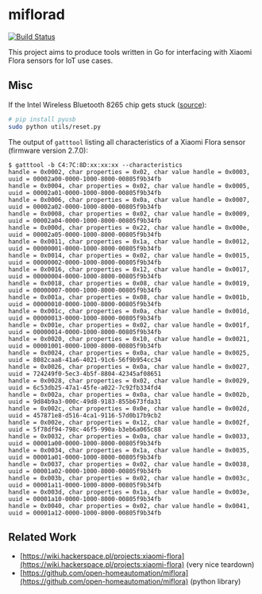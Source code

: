 # miflorad

[![Build Status](https://travis-ci.org/cmur2/miflorad.svg?branch=master)](https://travis-ci.org/cmur2/miflorad)

This project aims to produce tools written in Go for interfacing with Xiaomi Flora sensors for IoT use cases.

## Misc

If the Intel Wireless Bluetooth 8265 chip gets stuck ([source](https://bbs.archlinux.org/viewtopic.php?id=193813)):

```bash
# pip install pyusb
sudo python utils/reset.py
```

The output of `gatttool` listing all characteristics of a Xiaomi Flora sensor (firmware version 2.7.0):

```
$ gatttool -b C4:7C:8D:xx:xx:xx --characteristics
handle = 0x0002, char properties = 0x02, char value handle = 0x0003, uuid = 00002a00-0000-1000-8000-00805f9b34fb
handle = 0x0004, char properties = 0x02, char value handle = 0x0005, uuid = 00002a01-0000-1000-8000-00805f9b34fb
handle = 0x0006, char properties = 0x0a, char value handle = 0x0007, uuid = 00002a02-0000-1000-8000-00805f9b34fb
handle = 0x0008, char properties = 0x02, char value handle = 0x0009, uuid = 00002a04-0000-1000-8000-00805f9b34fb
handle = 0x000d, char properties = 0x22, char value handle = 0x000e, uuid = 00002a05-0000-1000-8000-00805f9b34fb
handle = 0x0011, char properties = 0x1a, char value handle = 0x0012, uuid = 00000001-0000-1000-8000-00805f9b34fb
handle = 0x0014, char properties = 0x02, char value handle = 0x0015, uuid = 00000002-0000-1000-8000-00805f9b34fb
handle = 0x0016, char properties = 0x12, char value handle = 0x0017, uuid = 00000004-0000-1000-8000-00805f9b34fb
handle = 0x0018, char properties = 0x08, char value handle = 0x0019, uuid = 00000007-0000-1000-8000-00805f9b34fb
handle = 0x001a, char properties = 0x08, char value handle = 0x001b, uuid = 00000010-0000-1000-8000-00805f9b34fb
handle = 0x001c, char properties = 0x0a, char value handle = 0x001d, uuid = 00000013-0000-1000-8000-00805f9b34fb
handle = 0x001e, char properties = 0x02, char value handle = 0x001f, uuid = 00000014-0000-1000-8000-00805f9b34fb
handle = 0x0020, char properties = 0x10, char value handle = 0x0021, uuid = 00001001-0000-1000-8000-00805f9b34fb
handle = 0x0024, char properties = 0x0a, char value handle = 0x0025, uuid = 8082caa8-41a6-4021-91c6-56f9b954cc34
handle = 0x0026, char properties = 0x0a, char value handle = 0x0027, uuid = 724249f0-5ec3-4b5f-8804-42345af08651
handle = 0x0028, char properties = 0x02, char value handle = 0x0029, uuid = 6c53db25-47a1-45fe-a022-7c92fb334fd4
handle = 0x002a, char properties = 0x0a, char value handle = 0x002b, uuid = 9d84b9a3-000c-49d8-9183-855b673fda31
handle = 0x002c, char properties = 0x0e, char value handle = 0x002d, uuid = 457871e8-d516-4ca1-9116-57d0b17b9cb2
handle = 0x002e, char properties = 0x12, char value handle = 0x002f, uuid = 5f78df94-798c-46f5-990a-b3eb6a065c88
handle = 0x0032, char properties = 0x0a, char value handle = 0x0033, uuid = 00001a00-0000-1000-8000-00805f9b34fb
handle = 0x0034, char properties = 0x1a, char value handle = 0x0035, uuid = 00001a01-0000-1000-8000-00805f9b34fb
handle = 0x0037, char properties = 0x02, char value handle = 0x0038, uuid = 00001a02-0000-1000-8000-00805f9b34fb
handle = 0x003b, char properties = 0x02, char value handle = 0x003c, uuid = 00001a11-0000-1000-8000-00805f9b34fb
handle = 0x003d, char properties = 0x1a, char value handle = 0x003e, uuid = 00001a10-0000-1000-8000-00805f9b34fb
handle = 0x0040, char properties = 0x02, char value handle = 0x0041, uuid = 00001a12-0000-1000-8000-00805f9b34fb
```

## Related Work

- [https://wiki.hackerspace.pl/projects:xiaomi-flora](https://wiki.hackerspace.pl/projects:xiaomi-flora) (very nice teardown)
- [https://github.com/open-homeautomation/miflora](https://github.com/open-homeautomation/miflora) (python library)
